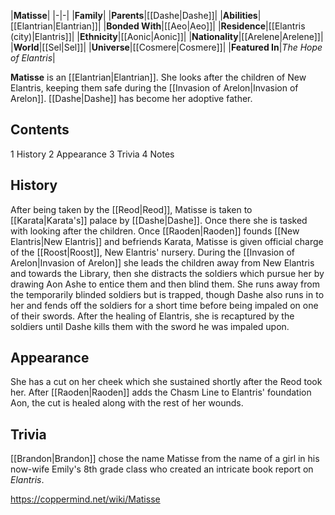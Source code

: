 |**Matisse**|
|-|-|
|**Family**|
|**Parents**|[[Dashe\|Dashe]]|
|**Abilities**|[[Elantrian\|Elantrian]]|
|**Bonded With**|[[Aeo\|Aeo]]|
|**Residence**|[[Elantris (city)\|Elantris]]|
|**Ethnicity**|[[Aonic\|Aonic]]|
|**Nationality**|[[Arelene\|Arelene]]|
|**World**|[[Sel\|Sel]]|
|**Universe**|[[Cosmere\|Cosmere]]|
|**Featured In**|*The Hope of Elantris*|

**Matisse** is an [[Elantrian\|Elantrian]].
She looks after the children of New Elantris, keeping them safe during the [[Invasion of Arelon\|Invasion of Arelon]]. [[Dashe\|Dashe]] has become her adoptive father.

## Contents

1 History
2 Appearance
3 Trivia
4 Notes


## History
After being taken by the [[Reod\|Reod]], Matisse is taken to [[Karata\|Karata's]] palace by [[Dashe\|Dashe]]. Once there she is tasked with looking after the children. Once [[Raoden\|Raoden]] founds [[New Elantris\|New Elantris]] and befriends Karata, Matisse is given official charge of the [[Roost\|Roost]], New Elantris' nursery.
During the [[Invasion of Arelon\|Invasion of Arelon]] she leads the children away from New Elantris and towards the Library, then she distracts the soldiers which pursue her by drawing Aon Ashe to entice them and then blind them. She runs away from the temporarily blinded soldiers but is trapped, though Dashe also runs in to her and fends off the soldiers for a short time before being impaled on one of their swords.
After the healing of Elantris, she is recaptured by the soldiers until Dashe kills them with the sword he was impaled upon.

## Appearance
She has a cut on her cheek which she sustained shortly after the Reod took her. After [[Raoden\|Raoden]] adds the Chasm Line to Elantris' foundation Aon, the cut is healed along with the rest of her wounds.

## Trivia
[[Brandon\|Brandon]] chose the name Matisse from the name of a girl in his now-wife Emily's 8th grade class who created an intricate book report on *Elantris*.


https://coppermind.net/wiki/Matisse